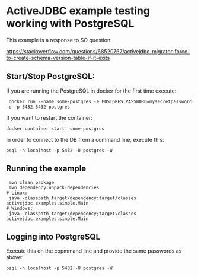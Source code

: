 # ActiveJDBC example testing working with PostgreSQL 

This example is a response to SO question:

https://stackoverflow.com/questions/68520767/activejdbc-migrator-force-to-create-schema-version-table-if-it-exits 

##  Start/Stop PostgreSQL:

If you are running the PostgreSQL in docker for the first time execute: 

     docker run --name some-postgres -e POSTGRES_PASSWORD=mysecretpassword -d -p 5432:5432 postgres

If you want to restart the container: 

    docker container start  some-postgres

In order to connect to the DB from a command line, execute this:

    psql -h localhost -p 5432 -U postgres -W

## Running the example
 

```
 mvn clean package
 mvn dependency:unpack-dependencies
# Linux:
 java -classpath target/dependency:target/classes activejdbc.examples.simple.Main
# Windows:
 java -classpath target\dependency;target\classes activejdbc.examples.simple.Main 
```

## Logging  into PostgreSQL 

Execute this  on the copmmand line and provide the same passwords as above: 

    psql -h localhost -p 5432 -U postgres -W




